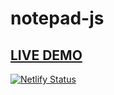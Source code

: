 # notepad-js
**[LIVE DEMO](https://simplenotepad.netlify.app/)**
---------------------------------------------------
[![Netlify Status](https://api.netlify.com/api/v1/badges/089eab46-924a-43b0-933d-3c90be20f9b3/deploy-status)](https://app.netlify.com/sites/simplenotepad/deploys)
